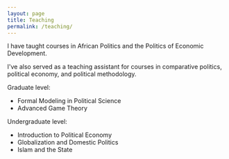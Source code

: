 ```yaml
---
layout: page
title: Teaching
permalink: /teaching/
---
```


I have taught courses in African Politics and the Politics of Economic Development.

I've also served as a teaching assistant for courses in comparative politics, political economy,  and political methodology.

Graduate level:

+ Formal Modeling in Political Science
+ Advanced Game Theory 

Undergraduate level:

+ Introduction to Political Economy 
+ Globalization and Domestic Politics
+ Islam and the State 
